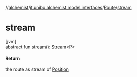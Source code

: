//[alchemist](../../../index.md)/[it.unibo.alchemist.model.interfaces](../index.md)/[Route](index.md)/[stream](stream.md)

# stream

[jvm]\
abstract fun [stream](stream.md)(): [Stream](https://docs.oracle.com/javase/8/docs/api/java/util/stream/Stream.html)<[P](../../it.unibo.alchemist.model.implementations.layers/-uniform-layer/index.md)>

#### Return

the route as stream of [Position](../-position/index.md)
